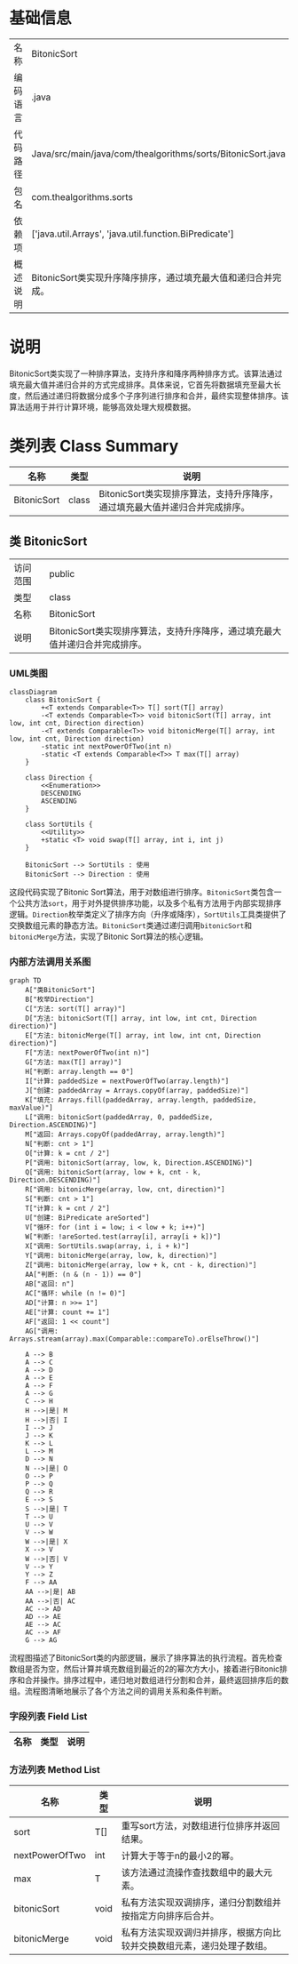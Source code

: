 # 基础信息

|      |      |
|------|------|
| 名称 | BitonicSort |
| 编码语言 | .java |
| 代码路径 | Java/src/main/java/com/thealgorithms/sorts/BitonicSort.java |
| 包名 | com.thealgorithms.sorts |
| 依赖项 | ['java.util.Arrays', 'java.util.function.BiPredicate'] |
| 概述说明 | BitonicSort类实现升序降序排序，通过填充最大值和递归合并完成。 |

# 说明

BitonicSort类实现了一种排序算法，支持升序和降序两种排序方式。该算法通过填充最大值并递归合并的方式完成排序。具体来说，它首先将数据填充至最大长度，然后通过递归将数据分成多个子序列进行排序和合并，最终实现整体排序。该算法适用于并行计算环境，能够高效处理大规模数据。

# 类列表 Class Summary

| 名称   | 类型  | 说明 |
|-------|------|-------------|
| BitonicSort | class | BitonicSort类实现排序算法，支持升序降序，通过填充最大值并递归合并完成排序。 |



## 类 BitonicSort

|      |      |
|------|------|
| 访问范围 | public |
| 类型 | class |
| 名称 | BitonicSort |
| 说明 | BitonicSort类实现排序算法，支持升序降序，通过填充最大值并递归合并完成排序。 |


### UML类图

```mermaid
classDiagram
    class BitonicSort {
        +<T extends Comparable<T>> T[] sort(T[] array)
        -<T extends Comparable<T>> void bitonicSort(T[] array, int low, int cnt, Direction direction)
        -<T extends Comparable<T>> void bitonicMerge(T[] array, int low, int cnt, Direction direction)
        -static int nextPowerOfTwo(int n)
        -static <T extends Comparable<T>> T max(T[] array)
    }

    class Direction {
        <<Enumeration>>
        DESCENDING
        ASCENDING
    }

    class SortUtils {
        <<Utility>>
        +static <T> void swap(T[] array, int i, int j)
    }

    BitonicSort --> SortUtils : 使用
    BitonicSort --> Direction : 使用
```

这段代码实现了Bitonic Sort算法，用于对数组进行排序。`BitonicSort`类包含一个公共方法`sort`，用于对外提供排序功能，以及多个私有方法用于内部实现排序逻辑。`Direction`枚举类定义了排序方向（升序或降序），`SortUtils`工具类提供了交换数组元素的静态方法。`BitonicSort`类通过递归调用`bitonicSort`和`bitonicMerge`方法，实现了Bitonic Sort算法的核心逻辑。


### 内部方法调用关系图

```mermaid
graph TD
    A["类BitonicSort"]
    B["枚举Direction"]
    C["方法: sort(T[] array)"]
    D["方法: bitonicSort(T[] array, int low, int cnt, Direction direction)"]
    E["方法: bitonicMerge(T[] array, int low, int cnt, Direction direction)"]
    F["方法: nextPowerOfTwo(int n)"]
    G["方法: max(T[] array)"]
    H["判断: array.length == 0"]
    I["计算: paddedSize = nextPowerOfTwo(array.length)"]
    J["创建: paddedArray = Arrays.copyOf(array, paddedSize)"]
    K["填充: Arrays.fill(paddedArray, array.length, paddedSize, maxValue)"]
    L["调用: bitonicSort(paddedArray, 0, paddedSize, Direction.ASCENDING)"]
    M["返回: Arrays.copyOf(paddedArray, array.length)"]
    N["判断: cnt > 1"]
    O["计算: k = cnt / 2"]
    P["调用: bitonicSort(array, low, k, Direction.ASCENDING)"]
    Q["调用: bitonicSort(array, low + k, cnt - k, Direction.DESCENDING)"]
    R["调用: bitonicMerge(array, low, cnt, direction)"]
    S["判断: cnt > 1"]
    T["计算: k = cnt / 2"]
    U["创建: BiPredicate areSorted"]
    V["循环: for (int i = low; i < low + k; i++)"]
    W["判断: !areSorted.test(array[i], array[i + k])"]
    X["调用: SortUtils.swap(array, i, i + k)"]
    Y["调用: bitonicMerge(array, low, k, direction)"]
    Z["调用: bitonicMerge(array, low + k, cnt - k, direction)"]
    AA["判断: (n & (n - 1)) == 0"]
    AB["返回: n"]
    AC["循环: while (n != 0)"]
    AD["计算: n >>= 1"]
    AE["计算: count += 1"]
    AF["返回: 1 << count"]
    AG["调用: Arrays.stream(array).max(Comparable::compareTo).orElseThrow()"]

    A --> B
    A --> C
    A --> D
    A --> E
    A --> F
    A --> G
    C --> H
    H -->|是| M
    H -->|否| I
    I --> J
    J --> K
    K --> L
    L --> M
    D --> N
    N -->|是| O
    O --> P
    P --> Q
    Q --> R
    E --> S
    S -->|是| T
    T --> U
    U --> V
    V --> W
    W -->|是| X
    X --> V
    W -->|否| V
    V --> Y
    Y --> Z
    F --> AA
    AA -->|是| AB
    AA -->|否| AC
    AC --> AD
    AD --> AE
    AE --> AC
    AC --> AF
    G --> AG
```

流程图描述了BitonicSort类的内部逻辑，展示了排序算法的执行流程。首先检查数组是否为空，然后计算并填充数组到最近的2的幂次方大小，接着进行Bitonic排序和合并操作。排序过程中，递归地对数组进行分割和合并，最终返回排序后的数组。流程图清晰地展示了各个方法之间的调用关系和条件判断。

### 字段列表 Field List

| 名称  | 类型  | 说明 |
|-------|-------|------|

### 方法列表 Method List

| 名称  | 类型  | 说明 |
|-------|-------|------|
| sort | T[] | 重写sort方法，对数组进行位排序并返回结果。 |
| nextPowerOfTwo | int | 计算大于等于n的最小2的幂。 |
| max | T | 该方法通过流操作查找数组中的最大元素。 |
| bitonicSort | void | 私有方法实现双调排序，递归分割数组并按指定方向排序后合并。 |
| bitonicMerge | void | 私有方法实现双调归并排序，根据方向比较并交换数组元素，递归处理子数组。 |




